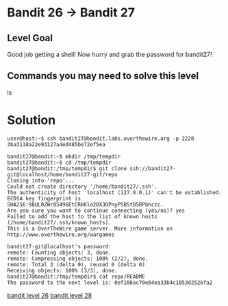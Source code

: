 <h1>Bandit 26 &#x2192; Bandit 27 </h1>

<h2 id="level-goal">Level Goal</h2>
<p>Good job getting a shell! Now hurry and grab the password for bandit27!</p>

<h2 id="commands-you-may-need-to-solve-this-level">Commands you may need to solve this level</h2>
<p>ls</p>

<h1>Solution</h1>

```
user@host:~$ ssh bandit27@bandit.labs.overthewire.org -p 2220
3ba3118a22e93127a4ed485be72ef5ea

bandit27@bandit:~$ mkdir /tmp/tempdir
bandit27@bandit:~$ cd /tmp/tempdir
bandit27@bandit:/tmp/tempdir$ git clone ssh://bandit27-git@localhost/home/bandit27-git/repo
Cloning into 'repo'...
Could not create directory '/home/bandit27/.ssh'.
The authenticity of host 'localhost (127.0.0.1)' can't be established.
ECDSA key fingerprint is SHA256:98UL0ZWr85496EtCRkKlo20X3OPnyPSB5tB5RPbhczc.
Are you sure you want to continue connecting (yes/no)? yes
Failed to add the host to the list of known hosts (/home/bandit27/.ssh/known_hosts).
This is a OverTheWire game server. More information on http://www.overthewire.org/wargames

bandit27-git@localhost's password:
remote: Counting objects: 3, done.
remote: Compressing objects: 100% (2/2), done.
remote: Total 3 (delta 0), reused 0 (delta 0)
Receiving objects: 100% (3/3), done.
bandit27@bandit:/tmp/tempdir$ cat repo/README
The password to the next level is: 0ef186ac70e04ea33b4c1853d2526fa2
```

[bandit level 26](26.md)
[bandit level 28](28.md)
